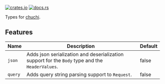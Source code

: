 [![crates.io](https://img.shields.io/crates/v/chuchi-core)](https://crates.io/crates/chuchi-core)
[![docs.rs](https://img.shields.io/docsrs/chuchi-core)](https://docs.rs/chuchi-core)

Types for [chuchi](https://docs.rs/chuchi).

## Features

Name | Description | Default
--- | --- | ---
`json` | Adds json serialization and deserialization support for the `Body` type and the `HeaderValues`. | false
`query` | Adds query string parsing support to `Request`. | false
